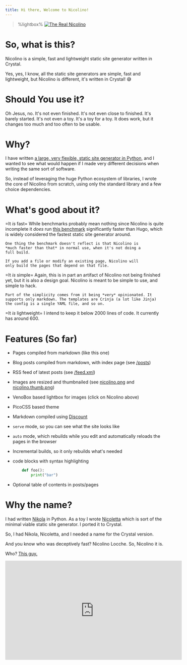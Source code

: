 ```yaml
---
title: Hi there, Welcome to Nicolino!
---
```


> %lightbox%
> [![The Real Nicolino](nicolino.thumb.png)](nicolino.png)

# So, what is this?
Nicolino is a simple, fast and lightweight static site generator written in Crystal.

Yes, yes, I know, all the static site generators are simple, fast and lightweight,
but Nicolino is different, it's written in Crystal! 😅

# Should You use it?

Oh Jesus, no. It's not even finished. It's not even close to finished. It's
barely started. It's not even a toy. It's a toy for a toy. It does work, but
it changes too much and too often to be usable.
# Why?

I have written [a large, very flexible, static site generator in Python](https://getnikola.com),
and I wanted to see what would happen if I made very different decisions when
writing the same sort of software.

So, instead of leveraging the huge Python ecosystem of libraries, I wrote
the core of Nicolino from scratch, using only the standard library and a few
choice dependencies.

# What's good about it?

=It *is* fast=
    While benchmarks probably mean nothing since Nicolino is quite incomplete
    it *does* run [this benchmark](https://www.zachleat.com/web/build-benchmark/)
    significantly faster than Hugo, which is widely considered the fastest
    static site generator around.

    One thing the benchmark doesn't reflect is that Nicolino is
    *much faster than that* in normal use, when it's not doing a
    full build.

    If you add a file or modify an existing page, Nicolino will
    only build the pages that depend on that file.

=It *is* simple=
    Again, this is in part an artifact of Nicolino not being finished yet,
    but it is also a design goal. Nicolino is meant to be simple to use,
    and simple to hack.

    Part of the simplicity comes from it being *very* opinionated. It
    supports only markdown. The templates are Crinja (a lot like Jinja)
    the config is a single YAML file, and so on.

=It *is* lightweight=
    I intend to keep it below 2000 lines of code. It currently has around 600.

# Features (So far)

* Pages compiled from markdown (like this one)
* Blog posts compiled from markdown, with index page (see [/posts](/posts))
* RSS feed of latest posts (see [/feed.xml](/feed.xml))
* Images are resized and thumbnailed (see [nicolino.png](/nicolino.png) and [nicolino.thumb.png](/nicolino.thumb.png))
* VenoBox based lightbox for images (click on Nicolino above)
* PicoCSS based theme
* Markdown compiled using [Discount](http://www.pell.portland.or.us/~orc/Code/discount/)
* `serve` mode, so you can see what the site looks like
* `auto` mode, which rebuilds while you edit and automatically reloads
  the pages in the browser
* Incremental builds, so it only rebuilds what's needed
* code blocks with syntax highlighting

    ```python
        def foo():
            print("bar")
    ```
* Optional table of contents in posts/pages

# Why the name?

I had written [Nikola](https://getnikola.com) in Python. As a toy I
wrote [Nicoletta](https://github.com/ralsina/nicoletta) which is sort
of the minimal viable static site generator. I ported it to Crystal.

So, I had Nikola, Nicoletta, and I needed a name for the Crystal version.

And you know who was deceptively fast? Nicolino Locche. So, Nicolino it is.

Who? [This guy.](https://en.wikipedia.org/wiki/Nicolino_Locche)

<iframe width="560" height="315" src="https://www.youtube.com/embed/gDQltEznD9Q" title="YouTube video player" frameborder="0" allow="accelerometer; autoplay; clipboard-write; encrypted-media; gyroscope; picture-in-picture; web-share" allowfullscreen></iframe>
